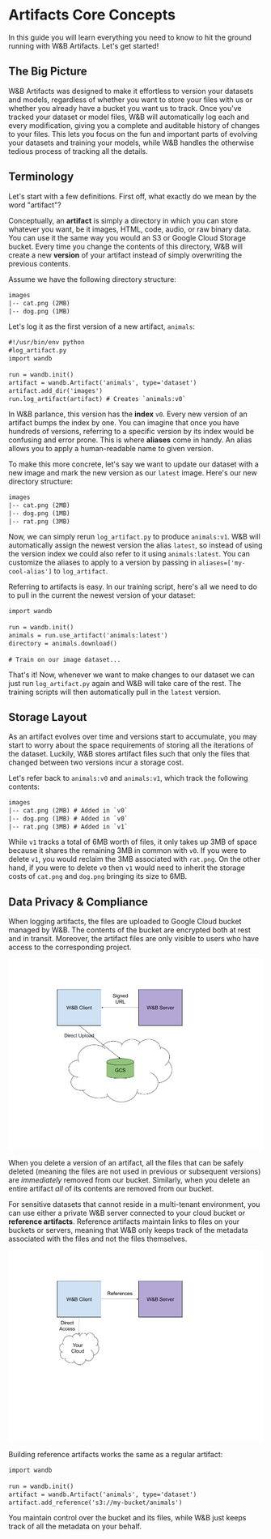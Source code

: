 # Artifacts Core Concepts

In this guide you will learn everything you need to know to hit the ground running with W&B Artifacts. Let's get started!

## The Big Picture

W&B Artifacts was designed to make it effortless to version your datasets and models, regardless of whether you want to store your files with us or whether you already have a bucket you want us to track. Once you've tracked your dataset or model files, W&B will automatically log each and every modification, giving you a complete and auditable history of changes to your files. This lets you focus on the fun and important parts of evolving your datasets and training your models, while W&B handles the otherwise tedious process of tracking all the details.

## Terminology

Let's start with a few definitions. First off, what exactly do we mean by the word "artifact"?

Conceptually, an **artifact** is simply a directory in which you can store whatever you want, be it images, HTML, code, audio, or raw binary data. You can use it the same way you would an S3 or Google Cloud Storage bucket. Every time you change the contents of this directory, W&B will create a new **version** of your artifact instead of simply overwriting the previous contents.

Assume we have the following directory structure:

```text
images
|-- cat.png (2MB)
|-- dog.png (1MB)
```

Let's log it as the first version of a new artifact, `animals`:

```text
#!/usr/bin/env python
#log_artifact.py
import wandb

run = wandb.init()
artifact = wandb.Artifact('animals', type='dataset')
artifact.add_dir('images')
run.log_artifact(artifact) # Creates `animals:v0`
```

In W&B parlance, this version has the **index** `v0`. Every new version of an artifact bumps the index by one. You can imagine that once you have hundreds of versions, referring to a specific version by its index would be confusing and error prone. This is where **aliases** come in handy. An alias allows you to apply a human-readable name to given version.

To make this more concrete, let's say we want to update our dataset with a new image and mark the new version as our `latest` image. Here's our new directory structure:

```text
images
|-- cat.png (2MB)
|-- dog.png (1MB)
|-- rat.png (3MB)
```

Now, we can simply rerun `log_artifact.py` to produce `animals:v1`. W&B will automatically assign the newest version the alias `latest`, so instead of using the version index we could also refer to it using `animals:latest`. You can customize the aliases to apply to a version by passing in `aliases=['my-cool-alias']` to `log_artifact`.

Referring to artifacts is easy. In our training script, here's all we need to do to pull in the current the newest version of your dataset:

```text
import wandb

run = wandb.init()
animals = run.use_artifact('animals:latest')
directory = animals.download()

# Train on our image dataset...
```

That's it! Now, whenever we want to make changes to our dataset we can just run `log_artifact.py` again and W&B will take care of the rest. The training scripts will then automatically pull in the `latest` version.

## Storage Layout

As an artifact evolves over time and versions start to accumulate, you may start to worry about the space requirements of storing all the iterations of the dataset. Luckily, W&B stores artifact files such that only the files that changed between two versions incur a storage cost.

Let's refer back to `animals:v0` and `animals:v1`, which track the following contents:

```text
images
|-- cat.png (2MB) # Added in `v0`
|-- dog.png (1MB) # Added in `v0`
|-- rat.png (3MB) # Added in `v1`
```

While `v1` tracks a total of 6MB worth of files, it only takes up 3MB of space because it shares the remaining 3MB in common with `v0`. If you were to delete `v1`, you would reclaim the 3MB associated with `rat.png`. On the other hand, if you were to delete `v0` then `v1` would need to inherit the storage costs of `cat.png` and `dog.png` bringing its size to 6MB.

## Data Privacy & Compliance

When logging artifacts, the files are uploaded to Google Cloud bucket managed by W&B. The contents of the bucket are encrypted both at rest and in transit. Moreover, the artifact files are only visible to users who have access to the corresponding project.

![](../.gitbook/assets/image%20%2817%29.png)

When you delete a version of an artifact, all the files that can be safely deleted \(meaning the files are not used in previous or subsequent versions\) are _immediately_ removed from our bucket. Similarly, when you delete an entire artifact _all_ of its contents are removed from our bucket.

For sensitive datasets that cannot reside in a multi-tenant environment, you can use either a private W&B server connected to your cloud bucket or **reference artifacts**. Reference artifacts maintain links to files on your buckets or servers, meaning that W&B only keeps track of the metadata associated with the files and not the files themselves.

![](../.gitbook/assets/image%20%284%29.png)

Building reference artifacts works the same as a regular artifact:

```text
import wandb

run = wandb.init()
artifact = wandb.Artifact('animals', type='dataset')
artifact.add_reference('s3://my-bucket/animals')
```

You maintain control over the bucket and its files, while W&B just keeps track of all the metadata on your behalf.

